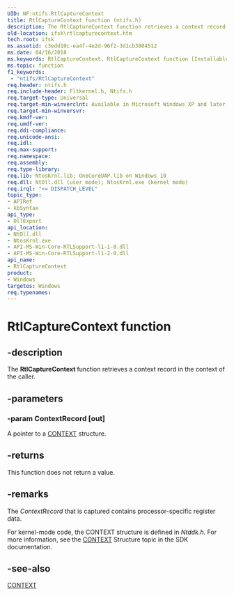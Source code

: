 ```yaml
---
UID: NF:ntifs.RtlCaptureContext
title: RtlCaptureContext function (ntifs.h)
description: The RtlCaptureContext function retrieves a context record in the context of the caller.
old-location: ifsk\rtlcapturecontext.htm
tech.root: ifsk
ms.assetid: c3edd10c-ea4f-4e2d-96f2-3d1cb3804512
ms.date: 04/16/2018
ms.keywords: RtlCaptureContext, RtlCaptureContext function [Installable File System Drivers], ifsk.rtlcapturecontext, ntifs/RtlCaptureContext, rtlref_efe764ec-89fb-43bc-945d-7fee4594c284.xml
ms.topic: function
f1_keywords:
 - "ntifs/RtlCaptureContext"
req.header: ntifs.h
req.include-header: Fltkernel.h, Ntifs.h
req.target-type: Universal
req.target-min-winverclnt: Available in Microsoft Windows XP and later versions of all Windows operating systems.
req.target-min-winversvr: 
req.kmdf-ver: 
req.umdf-ver: 
req.ddi-compliance: 
req.unicode-ansi: 
req.idl: 
req.max-support: 
req.namespace: 
req.assembly: 
req.type-library: 
req.lib: NtosKrnl.lib; OneCoreUAP.lib on Windows 10
req.dll: NtDll.dll (user mode); NtosKrnl.exe (kernel mode)
req.irql: "<= DISPATCH_LEVEL"
topic_type:
- APIRef
- kbSyntax
api_type:
- DllExport
api_location:
- NtDll.dll
- NtosKrnl.exe
- API-MS-Win-Core-RTLSupport-l1-1-0.dll
- API-MS-Win-Core-RTLSupport-l1-2-0.dll
api_name:
- RtlCaptureContext
product:
- Windows
targetos: Windows
req.typenames: 
---
```


# RtlCaptureContext function


## -description


The <b>RtlCaptureContext </b>function retrieves a context record in the context of the caller.


## -parameters




### -param ContextRecord [out]

A pointer to a <a href="https://go.microsoft.com/fwlink/p/?linkid=132119">CONTEXT</a> structure.


## -returns



This function does not return a value.




## -remarks



The <i>ContextRecord</i> that is captured contains processor-specific register data.  

For kernel-mode code, the CONTEXT structure is defined in <i>Ntddk.h</i>. For more information, see the <a href="https://go.microsoft.com/fwlink/p/?linkid=132119">CONTEXT</a> Structure topic in the SDK documentation.




## -see-also




<a href="https://go.microsoft.com/fwlink/p/?linkid=132119">CONTEXT</a>
 

 

